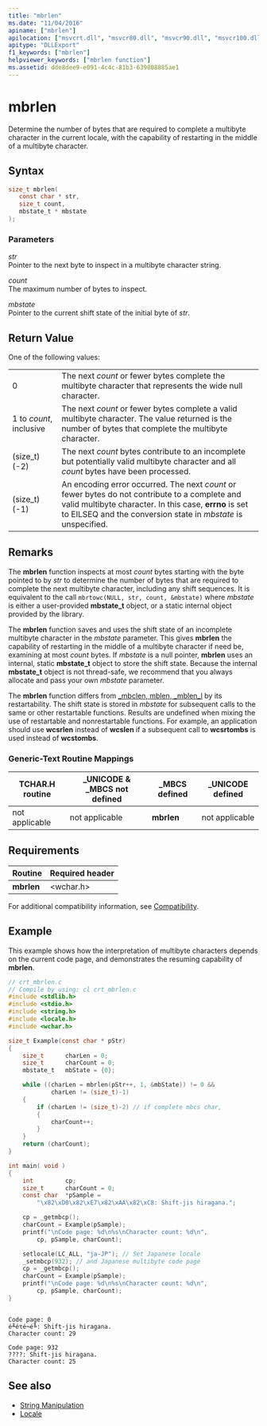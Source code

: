 ```yaml
---
title: "mbrlen"
ms.date: "11/04/2016"
apiname: ["mbrlen"]
apilocation: ["msvcrt.dll", "msvcr80.dll", "msvcr90.dll", "msvcr100.dll", "msvcr100_clr0400.dll", "msvcr110.dll", "msvcr110_clr0400.dll", "msvcr120.dll", "msvcr120_clr0400.dll", "ucrtbase.dll", "api-ms-win-crt-string-l1-1-0.dll"]
apitype: "DLLExport"
f1_keywords: ["mbrlen"]
helpviewer_keywords: ["mbrlen function"]
ms.assetid: dde8dee9-e091-4c4c-81b3-639808885ae1
---
```

# mbrlen

Determine the number of bytes that are required to complete a multibyte character in the current locale, with the capability of restarting in the middle of a multibyte character.

## Syntax

```C
size_t mbrlen(
   const char * str,
   size_t count,
   mbstate_t * mbstate
);
```

### Parameters

*str*<br/>
Pointer to the next byte to inspect in a multibyte character string.

*count*<br/>
The maximum number of bytes to inspect.

*mbstate*<br/>
Pointer to the current shift state of the initial byte of *str*.

## Return Value

One of the following values:

|||
|-|-|
0|The next *count* or fewer bytes complete the multibyte character that represents the wide null character.
1 to *count*, inclusive|The next *count* or fewer bytes complete a valid multibyte character. The value returned is the number of bytes that complete the multibyte character.
(size_t)(-2)|The next *count* bytes contribute to an incomplete but potentially valid multibyte character and all *count* bytes have been processed.
(size_t)(-1)|An encoding error occurred. The next *count* or fewer bytes do not contribute to a complete and valid multibyte character. In this case, **errno** is set to EILSEQ and the conversion state in *mbstate* is unspecified.

## Remarks

The **mbrlen** function inspects at most *count* bytes starting with the byte pointed to by *str* to determine the number of bytes that are required to complete the next multibyte character, including any shift sequences. It is equivalent to the call `mbrtowc(NULL, str, count, &mbstate)` where *mbstate* is either a user-provided **mbstate_t** object, or a static internal object provided by the library.

The **mbrlen** function saves and uses the shift state of an incomplete multibyte character in the *mbstate* parameter. This gives **mbrlen** the capability of restarting in the middle of a multibyte character if need be, examining at most *count* bytes. If *mbstate* is a null pointer, **mbrlen** uses an internal, static **mbstate_t** object to store the shift state. Because the internal **mbstate_t** object is not thread-safe, we recommend that you always allocate and pass your own *mbstate* parameter.

The **mbrlen** function differs from [_mbclen, mblen, _mblen_l](mbclen-mblen-mblen-l.md) by its restartability. The shift state is stored in *mbstate* for subsequent calls to the same or other restartable functions. Results are undefined when mixing the use of restartable and nonrestartable functions.  For example, an application should use **wcsrlen** instead of **wcslen** if a subsequent call to **wcsrtombs** is used instead of **wcstombs**.

### Generic-Text Routine Mappings

|TCHAR.H routine|_UNICODE & _MBCS not defined|_MBCS defined|_UNICODE defined|
|---------------------|------------------------------------|--------------------|-----------------------|
|not applicable|not applicable|**mbrlen**|not applicable|

## Requirements

|Routine|Required header|
|-------------|---------------------|
|**mbrlen**|\<wchar.h>|

For additional compatibility information, see [Compatibility](../../c-runtime-library/compatibility.md).

## Example

This example shows how the interpretation of multibyte characters depends on the current code page, and demonstrates the resuming capability of **mbrlen**.

```C
// crt_mbrlen.c
// Compile by using: cl crt_mbrlen.c
#include <stdlib.h>
#include <stdio.h>
#include <string.h>
#include <locale.h>
#include <wchar.h>

size_t Example(const char * pStr)
{
    size_t      charLen = 0;
    size_t      charCount = 0;
    mbstate_t   mbState = {0};

    while ((charLen = mbrlen(pStr++, 1, &mbState)) != 0 &&
            charLen != (size_t)-1)
    {
        if (charLen != (size_t)-2) // if complete mbcs char,
        {
            charCount++;
        }
    }
    return (charCount);
}

int main( void )
{
    int         cp;
    size_t      charCount = 0;
    const char  *pSample =
        "\x82\xD0\x82\xE7\x82\xAA\x82\xC8: Shift-jis hiragana.";

    cp = _getmbcp();
    charCount = Example(pSample);
    printf("\nCode page: %d\n%s\nCharacter count: %d\n",
        cp, pSample, charCount);

    setlocale(LC_ALL, "ja-JP"); // Set Japanese locale
    _setmbcp(932); // and Japanese multibyte code page
    cp = _getmbcp();
    charCount = Example(pSample);
    printf("\nCode page: %d\n%s\nCharacter count: %d\n",
        cp, pSample, charCount);
}
```

```Output

Code page: 0
é╨éτé¬é╚: Shift-jis hiragana.
Character count: 29

Code page: 932
????: Shift-jis hiragana.
Character count: 25
```

## See also

- [String Manipulation](../../c-runtime-library/string-manipulation-crt.md)
- [Locale](../../c-runtime-library/locale.md)
